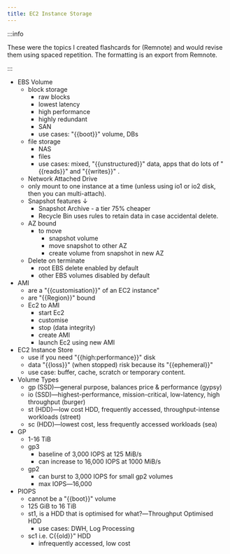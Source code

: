 ```yaml
---
title: EC2 Instance Storage
---
```


:::info

These were the topics I created flashcards for (Remnote) and would revise them using spaced repetition. The formatting is an export from Remnote.

:::

- EBS Volume
  - block storage
    - raw blocks
    - lowest latency
    - high performance
    - highly redundant
    - SAN
    - use cases: "{{boot}}"  volume, DBs
  - file storage
    - NAS
    - files
    - use cases: mixed, "{{unstructured}}"  data, apps that do lots of "{{reads}}"  and "{{writes}}" .
  - Network Attached Drive
  - only mount to one instance at a time (unless using io1 or io2 disk, then you can multi-attach).
  - Snapshot features ↓
    - Snapshot Archive - a tier 75% cheaper
    - Recycle Bin uses rules to retain data in case accidental delete.
  - AZ bound
    - to move
      - snapshot volume
      - move snapshot to other AZ
      - create volume from snapshot in new AZ
  - Delete on terminate
    - root EBS delete enabled by default
    - other EBS volumes disabled by default
- AMI
  - are a "{{customisation}}"  of an EC2 instance"
  - are "{{Region}}"  bound
  - Ec2 to AMI
    - start Ec2
    - customise
    - stop (data integrity)
    - create AMI
    - launch Ec2 using new AMI
- EC2 Instance Store
  - use if you need "{{high:performance}}"  disk
  - data "{{loss}}"  (when stopped) risk because its "{{ephemeral}}"
  - use case: buffer, cache, scratch or temporary content.
- Volume Types
  - gp (SSD)―general purpose, balances price & performance (gypsy)
  - io (SSD)―highest-performance, mission-critical, low-latency, high throughput (burger)
  - st (HDD)―low cost HDD, frequently accessed, throughput-intense workloads (street)
  - sc (HDD)―lowest cost, less frequently accessed workloads (sea)
- GP
  - 1-16 TiB
  - gp3
    - baseline of 3,000 IOPS at 125 MiB/s
    - can increase to 16,000 IOPS at 1000 MiB/s
  - gp2
    - can burst to 3,000 IOPS for small gp2 volumes
    - max IOPS―16,000
- PIOPS
  - cannot be a "{{boot}}"  volume
  - 125 GiB to 16 TiB
  - st1, is a HDD that is optimised for what?―Throughput Optimised HDD
    - use cases: DWH, Log Processing
  - sc1 i.e. C{{old}}"  HDD
    - infrequently accessed, low cost
